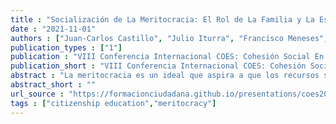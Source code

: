 ```yaml
---
title : "Socialización de La Meritocracia: El Rol de La Familia y La Escuela"
date : "2021-11-01"
authors : ["Juan-Carlos Castillo", "Julio Iturra", "Francisco Meneses", "Martin Venegas"]
publication_types : ["1"]
publication : "VIII Conferencia Internacional COES: Cohesión Social En Tiempos Turbulentos. Santiago: COES"
publication_short : "VIII Conferencia Internacional COES: Cohesión Social En Tiempos Turbulentos. Santiago: COES"
abstract : "La meritocracia es un ideal que aspira a que los recursos se distribuyan según el esfuerzo y talento personal (Young 2006). No obstante, se ha evidenciado que este ideal tiene ciertas consecuencias negativas. En jóvenes, tiende a fomentar la frustración (Nadler et al. 2020; Du et al. 2021; Kim 2020) y corroe los principios democráticos, especialmente en contextos desiguales (Allen, 2016; Guzmán, Barozet & Méndez, 2016). En población adulta, y especialmente desde la sociología, se ha desarrollado una agenda de investigación en torno a aspectos subjetivos de la desigualdad (Jasso 1980; Kluegel & Smith 1981; Janmaat 2013), siendo uno de ellos la percepción de meritocracia. Estas se entienden cómo la convicción de los sujetos sobre que su sociedad realmente distribuye recursos según el mérito individual (Castillo et al. 2019). Pese a recientes avances en el estudio de la meritocracia, se ha puesto poca atención al origen de estas percepciones en etapas previas a la vida adulta, y en cómo la meritocracia podría ser transmitida intergeneracionalmente. En el presente trabajo, el objetivo es estudiar en qué medida las ideas parentales y las experiencias escolares influyen en las percepciones meritocráticas de estudiantes secundarios. Las preguntas principales son: ¿Cómo las percepciones meritocráticas de los padres pueden fomentar o disminuir las percepciones meritocráticas de sus hijos? y ¿Cómo se asocia el sentido de justicia en las notas con la percepción de meritocracia de los jóvenes?."
abstract_short : ""
url_source : "https://formacionciudadana.github.io/presentations/coes2021/soc-merit/coes2021.html#1"
tags : ["citizenship education","meritocracy"]
---
```

